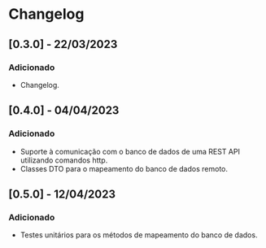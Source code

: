 # Changelog


## [0.3.0] - 22/03/2023


###  Adicionado
 - Changelog.


## [0.4.0] - 04/04/2023

###  Adicionado
 - Suporte à comunicação com o banco de dados de uma REST API utilizando comandos http.
 - Classes DTO para o mapeamento do banco de dados remoto.

## [0.5.0] - 12/04/2023

### Adicionado
 - Testes unitários para os métodos de mapeamento do banco de dados.
